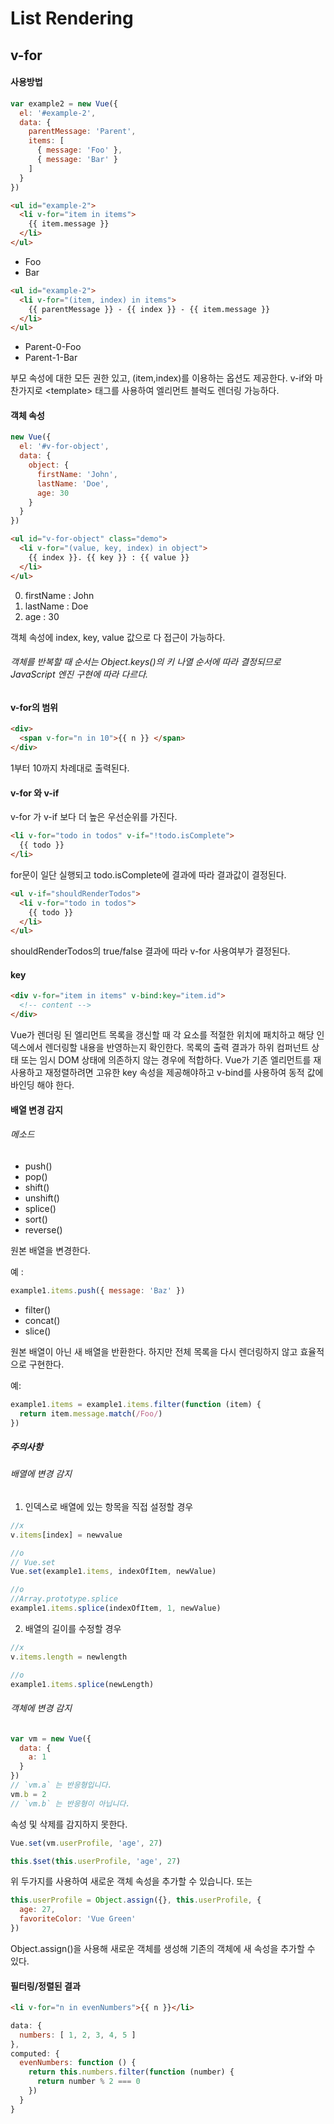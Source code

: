# List Rendering

## v-for
#### 사용방법

```js
var example2 = new Vue({
  el: '#example-2',
  data: {
    parentMessage: 'Parent',
    items: [
      { message: 'Foo' },
      { message: 'Bar' }
    ]
  }
})
```
```html
<ul id="example-2">
  <li v-for="item in items">
    {{ item.message }}
  </li>
</ul>
```
- Foo
- Bar

```html
<ul id="example-2">
  <li v-for="(item, index) in items">
    {{ parentMessage }} - {{ index }} - {{ item.message }}
  </li>
</ul>
```
- Parent-0-Foo
- Parent-1-Bar

부모 속성에 대한 모든 권한 있고, (item,index)를 이용하는 옵션도 제공한다.
v-if와 마찬가지로 \<template> 태그를 사용하여 엘리먼트 블럭도 렌더링 가능하다.

#### 객체 속성
```js
new Vue({
  el: '#v-for-object',
  data: {
    object: {
      firstName: 'John',
      lastName: 'Doe',
      age: 30
    }
  }
})
```
```html
<ul id="v-for-object" class="demo">
  <li v-for="(value, key, index) in object">
    {{ index }}. {{ key }} : {{ value }}
  </li>
</ul>
```
0. firstName : John
1. lastName : Doe
2. age : 30

객체 속성에 index, key, value 값으로 다 접근이 가능하다.

###### 객체를 반복할 때 순서는 Object.keys()의 키 나열 순서에 따라 결정되므로 JavaScript 엔진 구현에 따라 다르다.

#### v-for의 범위
```html
<div>
  <span v-for="n in 10">{{ n }} </span>
</div>
```
1부터 10까지 차례대로 출력된다.

#### v-for 와 v-if
v-for 가 v-if 보다 더 높은 우선순위를 가진다.
```html
<li v-for="todo in todos" v-if="!todo.isComplete">
  {{ todo }}
</li>
```
for문이 일단 실행되고 todo.isComplete에 결과에 따라 결과값이 결정된다.
```html
<ul v-if="shouldRenderTodos">
  <li v-for="todo in todos">
    {{ todo }}
  </li>
</ul>
```
shouldRenderTodos의 true/false 결과에 따라 v-for 사용여부가 결정된다.

#### key
```html
<div v-for="item in items" v-bind:key="item.id">
  <!-- content -->
</div>
```
Vue가 렌더링 된 엘리먼트 목록을 갱신할 때 각 요소를 적절한 위치에 패치하고 해당 인덱스에서 렌더링할 내용을 반영하는지 확인한다.
목록의 출력 결과가 하위 컴퍼넌트 상태 또는 임시 DOM 상태에 의존하지 않는 경우에 적합하다.
Vue가 기존 엘리먼트를 재사용하고 재정렬하려면 고유한 key 속성을 제공해야하고 v-bind를 사용하여 동적 값에 바인딩 해야 한다.

#### 배열 변경 감지

###### 메소드
- push()
- pop()
- shift()
- unshift()
- splice()
- sort()
- reverse()

원본 배열을 변경한다.

예 :
```js
example1.items.push({ message: 'Baz' })
```

- filter()
- concat()
- slice()

원본 배열이 아닌 새 배열을 반환한다. 하지만 전체 목록을 다시 렌더링하지 않고 효율적으로 구현한다.

예:
```js
example1.items = example1.items.filter(function (item) {
  return item.message.match(/Foo/)
})
```
##### 주의사항
###### 배열에 변경 감지
1. 인덱스로 배열에 있는 항목을 직접 설정할 경우
```js
//x
v.items[index] = newvalue
```
```js
//o
// Vue.set
Vue.set(example1.items, indexOfItem, newValue)
```
```js
//o
//Array.prototype.splice
example1.items.splice(indexOfItem, 1, newValue)
```
2. 배열의 길이를 수정할 경우
```js
//x
v.items.length = newlength
```
```js
//o
example1.items.splice(newLength)
```

###### 객체에 변경 감지
```js
var vm = new Vue({
  data: {
    a: 1
  }
})
// `vm.a` 는 반응형입니다.
vm.b = 2
// `vm.b` 는 반응형이 아닙니다.
```
속성 및 삭제를 감지하지 못한다.
```js
Vue.set(vm.userProfile, 'age', 27)
```
```js
this.$set(this.userProfile, 'age', 27)
```
위 두가지를 사용하여 새로운 객체 속성을 추가할 수 있습니다.
또는
```js
this.userProfile = Object.assign({}, this.userProfile, {
  age: 27,
  favoriteColor: 'Vue Green'
})
```
Object.assign()을 사용해 새로운 객체를 생성해 기존의 객체에 새 속성을 추가할 수 있다.

#### 필터링/정렬된 결과
```html
<li v-for="n in evenNumbers">{{ n }}</li>
```
```js
data: {
  numbers: [ 1, 2, 3, 4, 5 ]
},
computed: {
  evenNumbers: function () {
    return this.numbers.filter(function (number) {
      return number % 2 === 0
    })
  }
}
```
